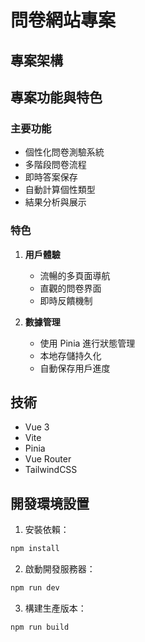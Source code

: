 # 問卷網站專案

## 專案架構

## 專案功能與特色

### 主要功能

- 個性化問卷測驗系統
- 多階段問卷流程
- 即時答案保存
- 自動計算個性類型
- 結果分析與展示

### 特色

1. **用戶體驗**

   - 流暢的多頁面導航
   - 直觀的問卷界面
   - 即時反饋機制

2. **數據管理**

   - 使用 Pinia 進行狀態管理
   - 本地存儲持久化
   - 自動保存用戶進度

## 技術

- Vue 3
- Vite
- Pinia
- Vue Router
- TailwindCSS

## 開發環境設置

1. 安裝依賴：

```bash
npm install
```

2. 啟動開發服務器：

```bash
npm run dev
```

3. 構建生產版本：

```bash
npm run build
```
